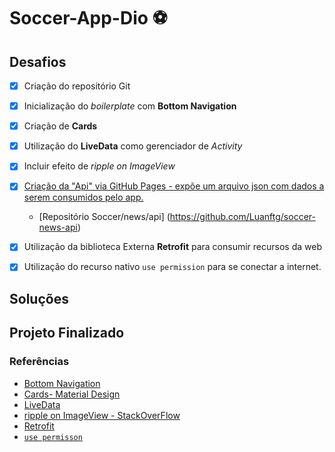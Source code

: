 # Soccer-App-Dio :soccer:

## Desafios

- [x] Criação do repositório Git
- [x] Inicialização do *boilerplate* com **Bottom Navigation**
- [x] Criação de **Cards**
- [x] Utilização do **LiveData** como gerenciador de *Activity*
- [x] Incluir efeito de *ripple on ImageView*
- [x] [Criação da "Api" via GitHub Pages - expõe um arquivo json com dados a serem consumidos pelo app.](https://luanftg.github.io/soccer-news-api/news.json)
  - [Repositório Soccer/news/api] (https://github.com/Luanftg/soccer-news-api) 
- [x] Utilização da biblioteca Externa **Retrofit** para consumir recursos da web
-[x] Utilização do recurso nativo `use permission` para se conectar a internet.   
  

## Soluções

## Projeto Finalizado

### Referências

- [Bottom Navigation](https://material.io/components/bottom-navigation)
- [Cards- Material Design](https://material.io/components/cards#anatomy)
- [LiveData](https://developer.android.com/topic/libraries/architecture/livedata)
- [ripple on ImageView - StackOverFlow](https://stackoverflow.com/questions/33477025/how-to-set-a-ripple-effect-on-textview-or-imageview-on-android/61012286#61012286)
- [Retrofit](https://square.github.io/retrofit/)
- [`use permisson`](https://developer.android.com/training/basics/network-ops/connecting?hl=pt-br)

